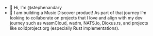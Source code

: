 - 👋 Hi, I’m @stephenandary
- 💞️ I am building a Music Discover product! As part of that journey I’m looking to collaborate on projects that I love and align with my dev journey such as wasmCloud, wadm, NATS.io, Dioxus.rs, and projects like solidproject.org (especially Rust implementations).

<!---
stephenandary/stephenandary is a ✨ special ✨ repository because its `README.md` (this file) appears on your GitHub profile.
You can click the Preview link to take a look at your changes.
--->
